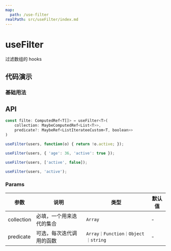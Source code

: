 ```yaml
---
map:
  path: /use-filter
realPath: src/useFilter/index.md
---
```


# useFilter
过滤数组的 hooks

## 代码演示

### 基础用法

<demo src="./demo/demo.vue"
  lang="vue"
  title="基础用法"
  desc="输入框发生变化，返回一个新的过滤后的数组。">
</demo>


## API
```javascript
const filte: ComputedRef<T[]> = useFilter<T>(
    collection: MaybeComputedRef<List<T>>,
    predicate?: MaybeRef<ListIterateeCustom<T, boolean>>
)

useFilter(users, function(o) { return !o.active; });

useFilter(users, { 'age': 36, 'active': true });

useFilter(users, ['active', false]);

useFilter(users, 'active');

```

### Params

| 参数    | 说明                               | 类型      | 默认值 |
| ------- | ---------------------------------- | --------- | ------ |
| collection   | 必填，一个用来迭代的集合      | `Array`     | -      |
| predicate | 可选，每次迭代调用的函数 | `Array｜Function｜Object｜string` | -   |
